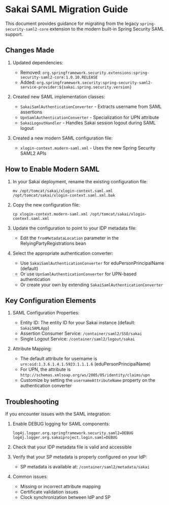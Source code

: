 # Sakai SAML Migration Guide

This document provides guidance for migrating from the legacy `spring-security-saml2-core` extension to the modern built-in Spring Security SAML support.

## Changes Made

1. Updated dependencies:
   - Removed: `org.springframework.security.extensions:spring-security-saml2-core:1.0.10.RELEASE`
   - Added: `org.springframework.security:spring-security-saml2-service-provider:${sakai.spring.security.version}`

2. Created new SAML implementation classes:
   - `SakaiSamlAuthenticationConverter` - Extracts username from SAML assertions
   - `UpnSamlAuthenticationConverter` - Specialization for UPN attribute
   - `SakaiLogoutHandler` - Handles Sakai session logout during SAML logout

3. Created a new modern SAML configuration file:
   - `xlogin-context.modern-saml.xml` - Uses the new Spring Security SAML2 APIs

## How to Enable Modern SAML

1. In your Sakai deployment, rename the existing configuration file:
   ```
   mv /opt/tomcat/sakai/xlogin-context.saml.xml /opt/tomcat/sakai/xlogin-context.saml.xml.bak
   ```

2. Copy the new configuration file:
   ```
   cp xlogin-context.modern-saml.xml /opt/tomcat/sakai/xlogin-context.saml.xml
   ```

3. Update the configuration to point to your IDP metadata file:
   - Edit the `fromMetadataLocation` parameter in the RelyingPartyRegistrations bean

4. Select the appropriate authentication converter:
   - Use `SakaiSamlAuthenticationConverter` for eduPersonPrincipalName (default)
   - Or use `UpnSamlAuthenticationConverter` for UPN-based authentication
   - Or create your own by extending `SakaiSamlAuthenticationConverter`

## Key Configuration Elements

1. SAML Configuration Properties:
   - Entity ID: The entity ID for your Sakai instance (default: `SakaiSAMLApp`)
   - Assertion Consumer Service: `/container/saml2/SSO/sakai`
   - Single Logout Service: `/container/saml2/logout/sakai`

2. Attribute Mapping:
   - The default attribute for username is `urn:oid:1.3.6.1.4.1.5923.1.1.1.6` (eduPersonPrincipalName)
   - For UPN, the attribute is `http://schemas.xmlsoap.org/ws/2005/05/identity/claims/upn`
   - Customize by setting the `usernameAttributeName` property on the authentication converter

## Troubleshooting

If you encounter issues with the SAML integration:

1. Enable DEBUG logging for SAML components:
   ```
   log4j.logger.org.springframework.security.saml2=DEBUG
   log4j.logger.org.sakaiproject.login.saml=DEBUG
   ```

2. Check that your IDP metadata file is valid and accessible

3. Verify that your SP metadata is properly configured on your IdP:
   - SP metadata is available at: `/container/saml2/metadata/sakai`

4. Common issues:
   - Missing or incorrect attribute mapping
   - Certificate validation issues
   - Clock synchronization between IdP and SP